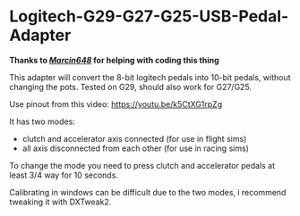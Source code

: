# Logitech-G29-G27-G25-USB-Pedal-Adapter

**Thanks to [_Marcin648_](https://github.com/Marcin648) for helping with coding this thing**

This adapter will convert the 8-bit logitech pedals into 10-bit pedals, without changing the pots.
Tested on G29, should also work for G27/G25.

Use pinout from this video: https://youtu.be/k5CtXG1rpZg

It has two modes:
- clutch and accelerator axis connected (for use in flight sims)
- all axis disconnected from each other (for use in racing sims)

To change the mode you need to press clutch and accelerator pedals at least 3/4 way for 10 seconds.

Calibrating in windows can be difficult due to the two modes, i recommend tweaking it with DXTweak2.



